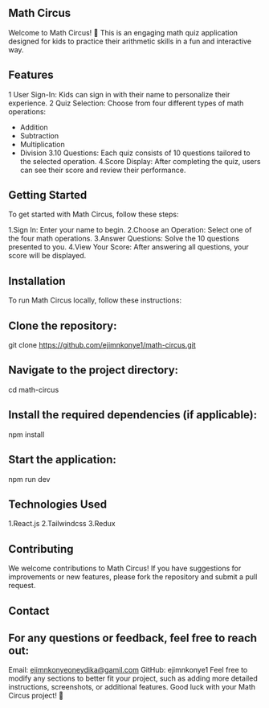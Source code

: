 ## Math Circus
Welcome to Math Circus! 🎪 This is an engaging math quiz application designed for kids to practice their arithmetic skills in a fun and interactive way.

## Features
1 User Sign-In: Kids can sign in with their name to personalize their experience.
2 Quiz Selection: Choose from four different types of math operations:
* Addition
* Subtraction
* Multiplication
* Division
3.10 Questions: Each quiz consists of 10 questions tailored to the selected operation.
4.Score Display: After completing the quiz, users can see their score and review their performance.
  
## Getting Started
To get started with Math Circus, follow these steps:

1.Sign In: Enter your name to begin.
2.Choose an Operation: Select one of the four math operations.
3.Answer Questions: Solve the 10 questions presented to you.
4.View Your Score: After answering all questions, your score will be displayed.

## Installation
To run Math Circus locally, follow these instructions:

## Clone the repository:
git clone https://github.com/ejimnkonye1/math-circus.git

## Navigate to the project directory:
cd math-circus

## Install the required dependencies (if applicable):
npm install

## Start the application:
npm run dev

## Technologies Used
1.React.js
2.Tailwindcss
3.Redux

## Contributing
We welcome contributions to Math Circus! If you have suggestions for improvements or new features, please fork the repository and submit a pull request.


## Contact
## For any questions or feedback, feel free to reach out:
Email: ejimnkonyeoneydika@gamil.com
GitHub: ejimnkonye1
Feel free to modify any sections to better fit your project, such as adding more detailed instructions, screenshots, or additional features. Good luck with your Math Circus project! 🎉
